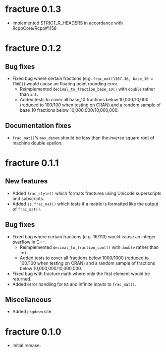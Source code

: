 # fracture 0.1.3

* Implemented STRICT_R_HEADERS in accordance with RcppCore/Rcpp#1158

# fracture 0.1.2

## Bug fixes

* Fixed bug where certain fractions (e.g. `frac_mat(1307.36, base_10 = TRUE)`) would cause an floating point rounding error.
  * Reimplemented `decimal_to_fraction_base_10()` with `double` rather than `int`.
  * Added tests to cover all base_10 fractions below 10,000/10,000 (reduced to 100/100 when testing on CRAN) and a random sample of base_10 fractions below 10,000,000/10,000,000.
  
## Documentation fixes

* `frac_mat()`'s `max_denom` should be less than the *inverse* square root of machine double epsilon.

# fracture 0.1.1

## New features

* Added `frac_style()` which formats fractures using Unicode superscripts and subscripts.
* Added `is.frac_mat()` which tests if a matrix is formatted like the output of `frac_mat()`.

## Bug fixes 

* Fixed bug where certain fractions (e.g. 16/113) would cause an integer overflow in C++.
  * Reimplemented `decimal_to_fraction_cont()` with `double` rather than `int`.
  * Added tests to cover all fractions below 1000/1000 (reduced to 100/100 when testing on CRAN) and a random sample of fractions below 10,000,000/10,000,000.
* Fixed bug with fracture math where only the first element would be returned.
* Added error handling for `NA` and infinite inputs to `frac_mat()`.

## Miscellaneous

* Added `pkgdown` site.

# fracture 0.1.0

* Initial release.
